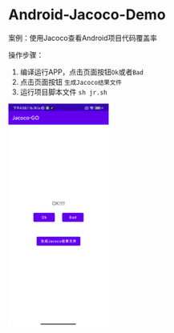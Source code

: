 # Android-Jacoco-Demo
案例：使用Jacoco查看Android项目代码覆盖率

操作步骤：
1. 编译运行APP，点击页面按钮`Ok`或者`Bad`
2. 点击页面按钮 `生成Jacoco结果文件`
3. 运行项目脚本文件 `sh jr.sh`

<img src="/页面.png" width = "200"  />